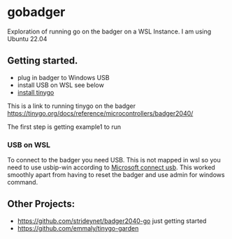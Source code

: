 # gobadger

Exploration of running go on the badger on a WSL Instance.  I am using Ubuntu 22.04

## Getting started.

- plug in badger to Windows USB
- install USB on WSL see below
- [install tinygo](https://tinygo.org/getting-started/install/linux/#ubuntu-debian)

This is a link to running tinygo on the badger https://tinygo.org/docs/reference/microcontrollers/badger2040/

The first step is getting example1 to run
### USB on WSL

To connect to the badger you need USB.  This is not mapped in wsl so you need to use usbip-win according to [Microsoft connect usb](https://learn.microsoft.com/en-us/windows/wsl/connect-usb).  This worked smoothly apart from having to reset the badger and use admin for windows command.

## Other Projects:

- https://github.com/strideynet/badger2040-go just getting started
- https://github.com/emmaly/tinygo-garden


